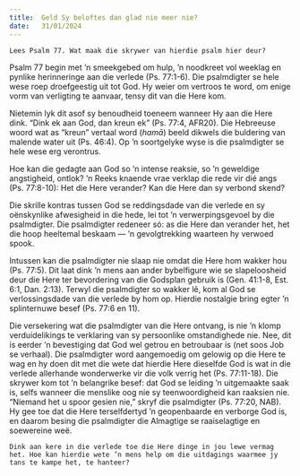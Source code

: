 ```yaml
---
title:  Geld Sy beloftes dan glad nie meer nie?
date:   31/01/2024
---
```


`Lees Psalm 77. Wat maak die skrywer van hierdie psalm hier deur?`

Psalm 77 begin met ’n smeekgebed om hulp, ’n noodkreet vol weeklag en pynlike herinneringe aan die verlede (Ps. 77:1-6). Die psalmdigter se hele wese roep droefgeestig uit tot God. Hy weier om vertroos te word, om enige vorm van verligting te aanvaar, tensy dit van die Here kom.

Nietemin lyk dit asof sy benoudheid toeneem wanneer Hy aan die Here dink. “Dink ek aan God, dan kreun ek” (Ps. 77:4, AFR20). Die Hebreeuse woord wat as “kreun” vertaal word (_hamā_) beeld dikwels die buldering van malende water uit (Ps. 46:4). Op ’n soortgelyke wyse is die psalmdigter se hele wese erg verontrus.

Hoe kan die gedagte aan God so ’n intense reaksie, so ’n geweldige angstigheid, ontlok? ’n Reeks knaende vrae verklap die rede vir dié angs (Ps. 77:8-10): Het die Here verander? Kan die Here dan sy verbond skend?

Die skrille kontras tussen God se reddingsdade van die verlede en sy oënskynlike afwesigheid in die hede, lei tot ’n verwerpingsgevoel by die psalmdigter. Die psalmdigter redeneer só: as die Here dan verander het, het die hoop heeltemal beskaam — ’n gevolgtrekking waarteen hy verwoed spook.

Intussen kan die psalmdigter nie slaap nie omdat die Here hom wakker hou (Ps. 77:5). Dit laat dink ’n mens aan ander bybelfigure wie se slapeloosheid deur die Here ter bevordering van die Godsplan gebruik is (Gen. 41:1-8, Est. 6:1, Dan. 2:13). Terwyl die psalmdigter so wakker lê, kom al God se verlossingsdade van die verlede by hom op. Hierdie nostalgie bring egter ’n splinternuwe besef (Ps. 77:6 en 11).

Die versekering wat die psalmdigter van die Here ontvang, is nie ’n klomp verduidelikings te verklaring van sy persoonlike omstandighede nie. Nee, dit is eerder ’n bevestiging dat God wel getrou en betroubaar is (net soos Job se verhaal). Die psalmdigter word aangemoedig om gelowig op die Here te wag en hy doen dit met die wete dat hierdie Here dieselfde God is wat in die verlede allerhande wonderwerke vir die volk verrig het (Ps. 77:11-18). Die skrywer kom tot ’n belangrike besef: dat God se leiding ’n uitgemaakte saak is, selfs wanneer die menslike oog nie sy teenwoordigheid kan raaksien nie. “Niemand het u spoor gesien nie,” skryf die psalmdigter (Ps. 77:20, NAB). Hy gee toe dat die Here terselfdertyd ’n geopenbaarde en verborge God is, en daarom besing die psalmdigter die Almagtige se raaiselagtige en soewereine weë.

`Dink aan kere in die verlede toe die Here dinge in jou lewe vermag het. Hoe kan hierdie wete ’n mens help om die uitdagings waarmee jy tans te kampe het, te hanteer?`